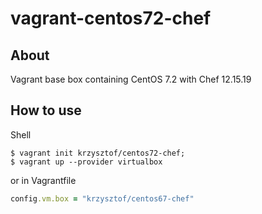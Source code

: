 # vagrant-centos72-chef

## About

Vagrant base box containing CentOS 7.2 with Chef 12.15.19

## How to use

Shell 
```shell
$ vagrant init krzysztof/centos72-chef; 
$ vagrant up --provider virtualbox
```

or in Vagrantfile

```ruby
config.vm.box = "krzysztof/centos67-chef"
```
